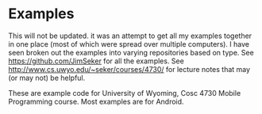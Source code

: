 Examples
===========

This will not be updated.  it was an attempt to get all my examples together in one place (most of which were spread over multiple computers).  I have seen broken out the examples into varying repositories based on type.
See https://github.com/JimSeker for all the examples.   See http://www.cs.uwyo.edu/~seker/courses/4730/  for lecture notes that may (or may not) be helpful.

These are example code for University of Wyoming, Cosc 4730 Mobile Programming course.
Most examples are for Android.

